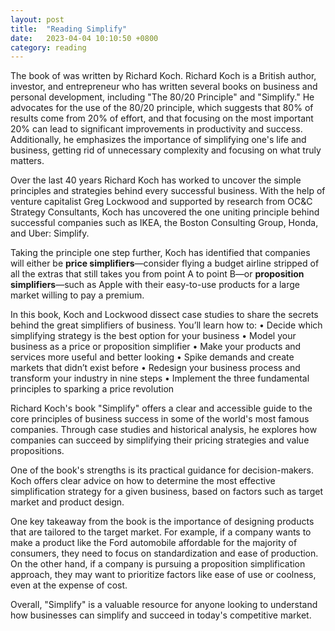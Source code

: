```yaml
---
layout: post
title:  "Reading Simplify"
date:   2023-04-04 10:10:50 +0800
category: reading
---
```


The book of <Simplify> was written by Richard Koch.  Richard Koch is a British author, investor, and entrepreneur who has written several books on business and personal development, including "The 80/20 Principle" and "Simplify." He advocates for the use of the 80/20 principle, which suggests that 80% of results come from 20% of effort, and that focusing on the most important 20% can lead to significant improvements in productivity and success. Additionally, he emphasizes the importance of simplifying one's life and business, getting rid of unnecessary complexity and focusing on what truly matters.

Over the last 40 years Richard Koch has worked to uncover the simple principles and strategies behind every successful business. With the help of venture capitalist Greg Lockwood and supported by research from OC&C Strategy Consultants, Koch has uncovered the one uniting principle behind successful companies such as IKEA, the Boston Consulting Group, Honda, and Uber: Simplify.

Taking the principle one step further, Koch has identified that companies will either be **price simplifiers**—consider flying a budget airline stripped of all the extras that still takes you from point A to point B—or **proposition simplifiers**—such as Apple with their easy-to-use products for a large market willing to pay a premium.

In this book, Koch and Lockwood dissect case studies to share the secrets behind the great simplifiers of business. You’ll learn how to:
• Decide which simplifying strategy is the best option for your business
• Model your business as a price or proposition simplifier
• Make your products and services more useful and better looking
• Spike demands and create markets that didn’t exist before
• Redesign your business process and transform your industry in nine steps
• Implement the three fundamental principles to sparking a price revolution

Richard Koch's book "Simplify" offers a clear and accessible guide to the core principles of business success in some of the world's most famous companies. Through case studies and historical analysis, he explores how companies can succeed by simplifying their pricing strategies and value propositions.

One of the book's strengths is its practical guidance for decision-makers. Koch offers clear advice on how to determine the most effective simplification strategy for a given business, based on factors such as target market and product design.

One key takeaway from the book is the importance of designing products that are tailored to the target market. For example, if a company wants to make a product like the Ford automobile affordable for the majority of consumers, they need to focus on standardization and ease of production. On the other hand, if a company is pursuing a proposition simplification approach, they may want to prioritize factors like ease of use or coolness, even at the expense of cost.

Overall, "Simplify" is a valuable resource for anyone looking to understand how businesses can simplify and succeed in today's competitive market.